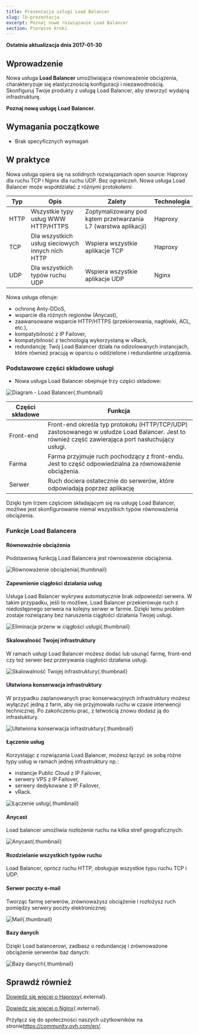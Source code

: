 ```yaml
---
title: Prezentacja usługi Load Balancer
slug: lb-prezentacja
excerpt: Poznaj nowe rozwiązanie Load Balancer 
section: Pierwsze kroki
---
```


**Ostatnia aktualizacja dnia 2017-01-30**  

## Wprowadzenie

Nowa usługa **Load Balancer** umożliwiająca równoważenie obciążenia, charakteryzuje się elastycznością konfiguracji i niezawodnością. Skonfiguruj Twoje produkty z usługą Load Balancer, aby stworzyć wydajną infrastrukturę.

**Poznaj nową usługę Load Balancer.**

## Wymagania początkowe

- Brak specyficznych wymagań

## W praktyce
 
Nowa usługa opiera się na solidnych rozwiązaniach open source: Haproxy dla ruchu TCP i Nginx dla ruchu UDP.
Bez ograniczeń. Nowa usługa Load Balancer może współdziałać z różnymi protokołami:

|Typ|Opis|Zalety|Technologia|
|---|---|---|---|
|HTTP|Wszystkie typy usług WWW HTTP/HTTPS|Zoptymalizowany pod kątem przetwarzania L7 (warstwa aplikacji)|Haproxy|
|TCP|Dla wszystkich usług sieciowych innych nich HTTP|Wspiera wszystkie aplikacje TCP|Haproxy|
|UDP|Dla wszystkich typów ruchu UDP|Wspiera wszystkie aplikacje UDP|Nginx|

Nowa usługa oferuje:

- ochronę Anty-DDoS,
- wsparcie dla różnych regionów (Anycast),
- zaawansowane wsparcie HTTP/HTTPS (przekierowania, nagłówki, ACL, etc.),
- kompatybilność z IP Failover,
- kompatybilność z technologią wykorzystaną w vRack,
- redundancję: Twój Load Balancer działa na odizolowanych instancjach, które również pracują w oparciu o oddzielone i redundantne urządzenia. 

### Podstawowe części składowe usługi

- Nowa usługa Load Balancer obejmuje trzy części składowe:

![Diagram - Load Balancer](images/diag_gen.png){.thumbnail}

|Części składowe|Funkcja|
|---|---| 
|Front-end|Front-end określa typ protokołu (HTTP/TCP/UDP) zastosowanego w usłudze Load Balancer. Jest to również część zawierająca port nasłuchujący usługi.|
|Farma|Farma przyjmuje ruch pochodzący z front-endu. Jest to część odpowiedzialna za równoważenie obciążenia.|
|Serwer|Ruch dociera ostatecznie do serwerów, które odpowiadają poprzez aplikację|

Dzięki tym trzem częściom składającym się na usługę Load Balancer, możliwe jest skonfigurowanie niemal wszystkich typów równoważenia obciążenia.

### Funkcje Load Balancera

#### Równoważnie obciążenia

Podstawową funkcją Load Balancera jest równoważenie obciążenia.

![Równoważenie obciążenia](images/distribute_load.png){.thumbnail}

#### Zapewnienie ciągłości działania usług

Usługa Load Balancer wykrywa automatycznie brak odpowiedzi serwera.  W takim przypadku, jeśli to możliwe, Load Balancer przekierowuje ruch z niedostępnego serwera na kolejny serwer w farmie. Dzięki temu problem zostaje rozwiązany bez naruszenia ciągłości działania Twojej usługi.

![Eliminacja przerw w ciągłości usługi](images/eliminate_downtimes.png){.thumbnail}

#### Skalowalność Twojej infrastruktury

W ramach usługi Load Balancer możesz dodać lub usunąć farmę, front-end czy też serwer bez przerywania ciągłości działania usługi.

![Skalowalność Twojej infrastruktury](images/facilitate_maintenance.png){.thumbnail}

#### Ułatwiona konserwacja infrastruktury

W przypadku zaplanowanych prac konserwacyjnych infrastruktury możesz wyłączyć jedną z farm, aby nie przyjmowała ruchu w czasie interwencji technicznej. Po zakończeniu prac, z łatwością znowu dodasz ją do infrastuktury. 

![Ułatwiona konserwacja infrastruktury](images/scale_easily.png){.thumbnail}

#### Łączenie usług

Korzystając z rozwiązania Load Balancer, możesz łączyć ze sobą różne typy usług w ramach jednej infrastruktury np.: 

- instancje Public Cloud z IP Failover,
- serwery VPS z IP Failover,
- serwery dedykowane z IP Failover,
- vRack.

![Łączenie usług](images/mix_and_match.png){.thumbnail}

#### Anycast

Load balancer umożliwia rozłożenie ruchu na kilka stref geograficznych:

![Anycast](images/anycast.png){.thumbnail}

#### Rozdzielanie wszystkich typów ruchu

Load Balancer, oprócz ruchu HTTP, obsługuje wszystkie typu ruchu TCP i UDP.

#### Serwer poczty e-mail

Tworząc farmę serwerów, zrównoważysz obciążenie i rozłożysz ruch pomiędzy serwery poczty elektronicznej:

![Mail](images/mail.png){.thumbnail}

#### Bazy danych

Dzięki Load balancerowi, zadbasz o redundancję i zrównoważone obciążenie serwerów baz danych:

![Bazy danych](images/database.png){.thumbnail}

## Sprawdź również

[Dowiedz się więcej o Haproxy](http://www.haproxy.org/#desc){.external}.

[Dowiedz się więcej o Nginx](https://pl.wikipedia.org/wiki/Nginx){.external}.

Przyłącz się do społeczności naszych użytkowników na stronie<https://community.ovh.com/en/>.